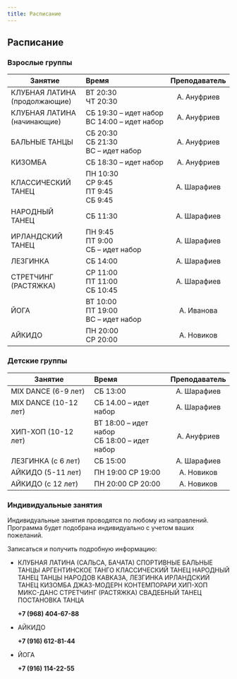 ```yaml
---
title: Расписание
---
```


## Расписание

### Взрослые группы

| Занятие                       | Время                                                  | Преподаватель |
| ----------------------------- | :----------------------------------------------------- | :-----------: |
| КЛУБНАЯ ЛАТИНА (продолжающие) | <nobr>ВТ 20:30 <br> ЧТ 20:30                           |  А. Ануфриев  |
| КЛУБНАЯ ЛАТИНА (начинающие)   | <nobr>СБ 19:30 – идет набор <br> ВС 14:00 – идет набор |  А. Ануфриев  |
| БАЛЬНЫЕ ТАНЦЫ                 | <nobr>СБ 20:30 <br> СБ 21:30 <br> ВС – идет набор      |  А. Ануфриев  |
| КИЗОМБА                       | <nobr>СБ 18:30 – идет набор                            |  А. Ануфриев  |
| КЛАССИЧЕСКИЙ ТАНЕЦ            | <nobr>ПН 10:30 <br> СР 9:45 <br> ПТ 9:45 <br> СБ 9:45  |  А. Шарафиев  |
| НАРОДНЫЙ ТАНЕЦ                | <nobr>СБ 11:30                                         |  А. Шарафиев  |
| ИРЛАНДСКИЙ ТАНЕЦ              | <nobr>ПН 9:45 <br> ПТ 9:00 <br> СБ – идет набор        |  А. Шарафиев  |
| ЛЕЗГИНКА                      | <nobr>СБ 14:00                                         |  А. Шарафиев  |
| СТРЕТЧИНГ (РАСТЯЖКА)          | <nobr>СР 11:00 <br> ПТ 11:00 <br> СБ 10:45             |  А. Шарафиев  |
| ЙОГА                          | <nobr>ВТ 10:00 <br> ПТ 19:00 <br> ВС – идет набор      |  А. Иванова   |
| АЙКИДО                        | <nobr>ПН 20:00 <br> СР 20:00                           |  А. Новиков   |

### Детские группы

| Занятие               | Время                                            | Преподаватель |
| --------------------- | :----------------------------------------------- | :-----------: |
| MIX DANCE (6-9 лет)   | СБ 13:00                                         |  А. Шарафиев  |
| MIX DANCE (10-12 лет) | СБ 14.00 – идет набор                            |  А. Шарафиев  |
| ХИП-ХОП (10-12 лет)   | ВТ 18:00 – идет набор <br> СБ 18:00 – идет набор |  А. Ануфриев  |
| ЛЕЗГИНКА (с 6 лет)    | СБ 15:00                                         |  А. Шарафиев  |
| АЙКИДО (5-11 лет)     | ПН 19:00 СР 19:00                                |  А. Новиков   |
| АЙКИДО (с 12 лет)     | ПН 20:00 СР 20:00                                |  А. Новиков   |

### Индивидуальные занятия

Индивидуальные занятия проводятся по любому из направлений. Программа будет подобрана индивидуально с учетом ваших пожеланий.

Записаться и получить подробную информацию:

- КЛУБНАЯ ЛАТИНА (САЛЬСА, БАЧАТА)
  СПОРТИВНЫЕ БАЛЬНЫЕ ТАНЦЫ
  АРГЕНТИНСКОЕ ТАНГО
  КЛАССИЧЕСКИЙ ТАНЕЦ
  НАРОДНЫЙ ТАНЕЦ
  ТАНЦЫ НАРОДОВ КАВКАЗА, ЛЕЗГИНКА
  ИРЛАНДСКИЙ ТАНЕЦ
  КИЗОМБА
  ДЖАЗ-МОДЕРН
  КОНТЕМПОРАРИ
  ХИП-ХОП
  МИКС-ДАНС
  СТРЕТЧИНГ (РАСТЯЖКА)
  СВАДЕБНЫЙ ТАНЕЦ
  ПОСТАНОВКА ТАНЦА

  **+7 (968) 404-67-88**

- АЙКИДО

  **+7 (916) 612-81-44**

- ЙОГА

  **+7 (916) 114-22-55**
